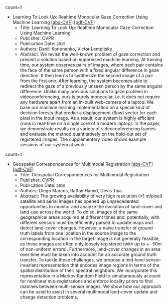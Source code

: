 count=1
* Learning To Look Up: Realtime Monocular Gaze Correction Using Machine Learning
    [[abs-CVF](https://openaccess.thecvf.com/content_cvpr_2015/html/Kononenko_Learning_To_Look_2015_CVPR_paper.html)]
    [[pdf-CVF](https://openaccess.thecvf.com/content_cvpr_2015/papers/Kononenko_Learning_To_Look_2015_CVPR_paper.pdf)]
    * Title: Learning To Look Up: Realtime Monocular Gaze Correction Using Machine Learning
    * Publisher: CVPR
    * Publication Date: `2015`
    * Authors: Daniil Kononenko, Victor Lempitsky
    * Abstract: We revisit the well-known problem of gaze correction and present a solution based on supervised machine learning. At training time, our system observes pairs of images, where each pair contains the face of the same person with a fixed angular difference in gaze direction. It then learns to synthesize the second image of a pair from the first one. After learning, the system becomes able to redirect the gaze of a previously unseen person by the same angular difference. Unlike many previous solutions to gaze problem in videoconferencing, ours is purely monocular, i.e. it does not require any hardware apart from an in-built web-camera of a laptop. We base our machine learning implementation on a special kind of decision forests that predict a displacement (flow) vector for each pixel in the input image. As a result, our system is highly efficient (runs in real-time on a single core of a modern laptop). In the paper, we demonstrate results on a variety of videoconferencing frames and evaluate the method quantitatively on the hold-out set of registered images. The supplementary video shows example sessions of our system at work.

count=1
* Geospatial Correspondences for Multimodal Registration
    [[abs-CVF](https://openaccess.thecvf.com/content_cvpr_2016/html/Marcos_Geospatial_Correspondences_for_CVPR_2016_paper.html)]
    [[pdf-CVF](https://openaccess.thecvf.com/content_cvpr_2016/papers/Marcos_Geospatial_Correspondences_for_CVPR_2016_paper.pdf)]
    * Title: Geospatial Correspondences for Multimodal Registration
    * Publisher: CVPR
    * Publication Date: `2016`
    * Authors: Diego Marcos, Raffay Hamid, Devis Tuia
    * Abstract: The growing availability of very high resolution (<1 m/pixel) satellite and aerial images has opened up unprecedented opportunities to monitor and analyze the evolution of land-cover and land-use across the world. To do so, images of the same geographical areas acquired at different times and, potentially, with different sensors must be efficiently parsed to update maps and detect land-cover changes. However, a naive transfer of ground truth labels from one location in the source image to the corresponding location in the target image is not generally feasible, as these images are often only loosely registered (with up to +- 50m of non-uniform errors). Furthermore, land-cover changes in an area over time must be taken into account for an accurate ground truth transfer. To tackle these challenges, we propose a mid-level sensor-invariant representation that encodes image regions in terms of the spatial distribution of their spectral neighbors. We incorporate this representation in a Markov Random Field to simultaneously account for nonlinear mis-registrations and enforce locality priors to find matches between multi-sensor images. We show how our approach can be used to assist in several multimodal land-cover update and change detection problems.

